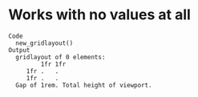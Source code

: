 # Works with no values at all

    Code
      new_gridlayout()
    Output
      gridlayout of 0 elements: 
             1fr 1fr
         1fr .   .  
         1fr .   .  
      Gap of 1rem. Total height of viewport.

